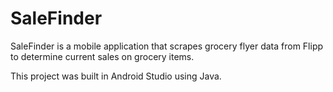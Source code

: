 # SaleFinder
SaleFinder is a mobile application that scrapes grocery flyer data from Flipp to determine current sales on grocery items.

This project was built in Android Studio using Java.
